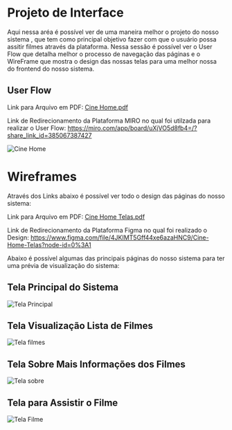 
# Projeto de Interface

 Aqui nessa aréa é possível ver de uma maneira melhor o projeto do nosso sistema , que tem como principal objetivo fazer com que o usuário possa assitir filmes através da plataforma. Nessa sessão é possível ver o User Flow que detalha melhor o processo de navegação das páginas e o WireFrame que mostra o design das nossas telas para uma melhor nossa do frontend do nosso sistema.

## User Flow

Link para Arquivo em PDF: [Cine Home.pdf](https://github.com/ICEI-PUC-Minas-PCO-SI/pco-si-2022-1-e1-proj-web-t2-cinehome/files/8587472/Cine.Home.pdf)

Link de Redirecionamento da Plataforma MIRO no qual foi utilzada para realizar o User Flow: https://miro.com/app/board/uXjVO5d8fb4=/?share_link_id=385067387427


![Cine Home](https://user-images.githubusercontent.com/101759330/165869266-8eb4ddba-2ab1-4555-a8d8-b2c8397b6939.jpg)

# Wireframes

Através dos Links abaixo é possível ver todo o design das páginas do nosso sistema:

Link para Arquivo em PDF: [Cine Home Telas.pdf](https://github.com/ICEI-PUC-Minas-PCO-SI/pco-si-2022-1-e1-proj-web-t2-cinehome/files/8600208/Cine.Home.Telas.pdf)

Link de Redirecionamento da Plataforma Figma no qual foi realizado o Design: https://www.figma.com/file/4JKIMT5Gff44xe6azaHNC9/Cine-Home-Telas?node-id=0%3A1

Abaixo é possível algumas das principais páginas do nosso sistema para ter uma prévia de visualização do sistema:

## Tela Principal do Sistema
![Tela Principal](https://user-images.githubusercontent.com/101759330/166172444-c120218f-2680-4d3a-9aeb-bed89fa41e6c.png)

## Tela Visualização Lista de Filmes
![Tela filmes](https://user-images.githubusercontent.com/101759330/166172521-eefb8409-e019-402d-bb7f-23739ee76820.png)

## Tela Sobre Mais Informações dos Filmes
![Tela sobre](https://user-images.githubusercontent.com/101759330/166172591-3d76d859-7231-44de-82d3-7c2ad4605dd8.png)

## Tela para Assistir o Filme
![Tela Filme](https://user-images.githubusercontent.com/101759330/166172856-7dea83dd-e777-4af1-b364-c9929057d0f3.png)

